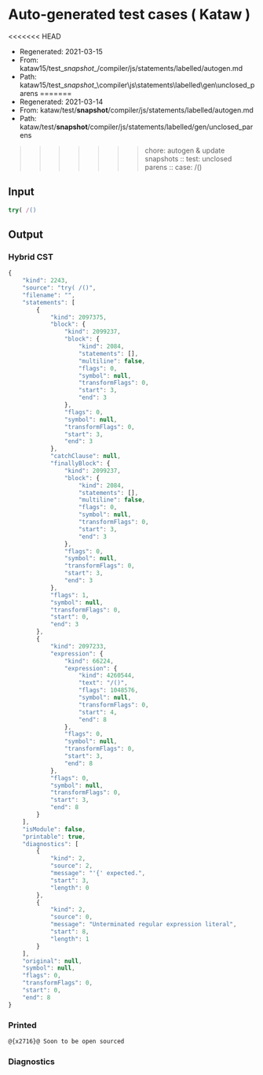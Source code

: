 # Auto-generated test cases ( Kataw )
<<<<<<< HEAD
- Regenerated: 2021-03-15
- From: kataw15/test\__snapshot__/compiler/js/statements/labelled/autogen.md
- Path: kataw15/test\__snapshot__\compiler\js\statements\labelled\gen\unclosed_parens
=======
- Regenerated: 2021-03-14
- From: kataw/test/__snapshot__/compiler/js/statements/labelled/autogen.md
- Path: kataw/test/__snapshot__/compiler/js/statements/labelled/gen/unclosed_parens
>>>>>>> chore: autogen & update snapshots
> :: test: unclosed parens
> :: case: /()
## Input

`````js
try( /()
`````

## Output

### Hybrid CST

```javascript
{
    "kind": 2243,
    "source": "try( /()",
    "filename": "",
    "statements": [
        {
            "kind": 2097375,
            "block": {
                "kind": 2099237,
                "block": {
                    "kind": 2084,
                    "statements": [],
                    "multiline": false,
                    "flags": 0,
                    "symbol": null,
                    "transformFlags": 0,
                    "start": 3,
                    "end": 3
                },
                "flags": 0,
                "symbol": null,
                "transformFlags": 0,
                "start": 3,
                "end": 3
            },
            "catchClause": null,
            "finallyBlock": {
                "kind": 2099237,
                "block": {
                    "kind": 2084,
                    "statements": [],
                    "multiline": false,
                    "flags": 0,
                    "symbol": null,
                    "transformFlags": 0,
                    "start": 3,
                    "end": 3
                },
                "flags": 0,
                "symbol": null,
                "transformFlags": 0,
                "start": 3,
                "end": 3
            },
            "flags": 1,
            "symbol": null,
            "transformFlags": 0,
            "start": 0,
            "end": 3
        },
        {
            "kind": 2097233,
            "expression": {
                "kind": 66224,
                "expression": {
                    "kind": 4260544,
                    "text": "/()",
                    "flags": 1048576,
                    "symbol": null,
                    "transformFlags": 0,
                    "start": 4,
                    "end": 8
                },
                "flags": 0,
                "symbol": null,
                "transformFlags": 0,
                "start": 3,
                "end": 8
            },
            "flags": 0,
            "symbol": null,
            "transformFlags": 0,
            "start": 3,
            "end": 8
        }
    ],
    "isModule": false,
    "printable": true,
    "diagnostics": [
        {
            "kind": 2,
            "source": 2,
            "message": "'{' expected.",
            "start": 3,
            "length": 0
        },
        {
            "kind": 2,
            "source": 0,
            "message": "Unterminated regular expression literal",
            "start": 8,
            "length": 1
        }
    ],
    "original": null,
    "symbol": null,
    "flags": 0,
    "transformFlags": 0,
    "start": 0,
    "end": 8
}
```

### Printed

```javascript
@{x2716}@ Soon to be open sourced
```

### Diagnostics

```javascript

```

